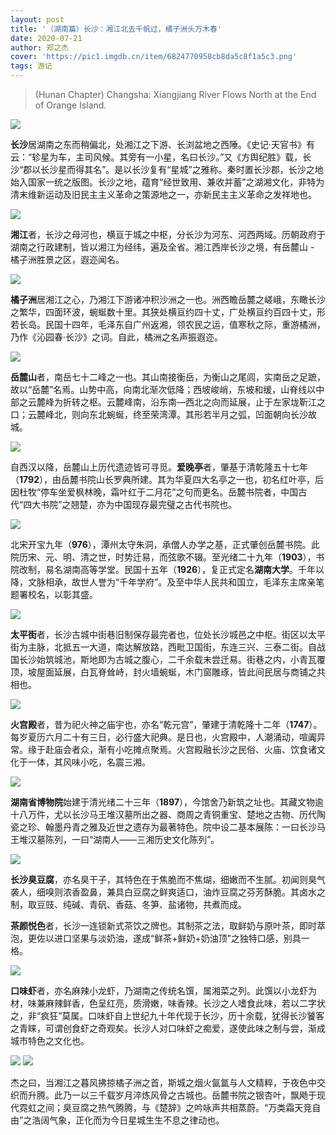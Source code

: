 ```yaml
---
layout: post
title: '（湖南篇）长沙：湘江北去千帆过，橘子洲头万木春'
date: 2020-07-21
author: 郑之杰
cover: 'https://pic1.imgdb.cn/item/6824770958cb8da5c8f1a5c3.png'
tags: 游记
---
```


> (Hunan Chapter) Changsha: Xiangjiang River Flows North at the End of Orange Island.

![](https://pic1.imgdb.cn/item/6824770958cb8da5c8f1a5c3.png)

**长沙**居湖南之东而稍偏北，处湘江之下游、长浏盆地之西陲。《史记·天官书》有云：“轸星为车，主司风候。其旁有一小星，名曰长沙。”又《方舆纪胜》载，长沙“郡以长沙星而得其名”。是以长沙复有“星城”之雅称。秦时置长沙郡，长沙之地始入国家一统之版图。长沙之地，蕴育“经世致用、兼收并蓄”之湖湘文化，非特为清末维新运动及旧民主主义革命之策源地之一，亦新民主主义革命之发祥地也。

![](https://pic1.imgdb.cn/item/6821f68458cb8da5c8ee8f06.png)

**湘江**者，长沙之母河也，横亘于城之中枢，分长沙为河东、河西两域。历朝政府于湖南之行政建制，皆以湘江为经纬，遍及全省。湘江西岸长沙之境，有岳麓山 - 橘子洲胜景之区，遐迩闻名。

![](https://pic1.imgdb.cn/item/6821f63058cb8da5c8ee8da7.png)

**橘子洲**居湘江之心，乃湘江下游诸冲积沙洲之一也。洲西瞻岳麓之嵯峨，东瞰长沙之繁华，四面环波，蜿蜒数十里。其狭处横亘约四十丈，广处横亘约百四十丈，形若长岛。民国十四年，毛泽东自广州返湘，领农民之运，值寒秋之际，重游橘洲，乃作《沁园春·长沙》之词。自此，橘洲之名声振遐迩。

![](https://pic1.imgdb.cn/item/6821eb3f58cb8da5c8ee6d0d.png)

**岳麓山**者，南岳七十二峰之一也。其山南接衡岳，为衡山之尾闾，实南岳之足蹠，故以“岳麓”名焉。山势中高，向南北渐次低降；西坡峻峭，东坡和缓，山脊线以中部之云麓峰为折转之枢。云麓峰南，沿东南—西北之向而延展，止于左家垅靳江之口；云麓峰北，则向东北蜿蜒，终至荣湾潭。其形若半月之弧，凹面朝向长沙故城。

![](https://pic1.imgdb.cn/item/6821ed6858cb8da5c8ee78ad.png)

自西汉以降，岳麓山上历代遗迹皆可寻觅。**爱晚亭**者，肇基于清乾隆五十七年（**1792**），由岳麓书院山长罗典所建。其为华夏四大名亭之一也，初名红叶亭，后因杜牧“停车坐爱枫林晚，霜叶红于二月花”之句而更名。岳麓书院者，中国古代“四大书院”之翘楚，亦为中国现存最完璧之古代书院也。

![](https://pic1.imgdb.cn/item/6821edea58cb8da5c8ee7bc2.png)

北宋开宝九年（**976**），潭州太守朱洞，承僧人办学之基，正式肇创岳麓书院。此院历宋、元、明、清之世，时势迁易，而弦歌不辍。至光绪二十九年（**1903**），书院改制，易名湖南高等学堂。民国十五年（**1926**），复正式定名**湖南大学**。千年以降，文脉相承，故世人誉为“千年学府”。及至中华人民共和国立，毛泽东主席亲笔题署校名，以彰其盛。

![](https://pic1.imgdb.cn/item/6821ee8158cb8da5c8ee7f10.png)

**太平街**者，长沙古城中街巷旧制保存最完者也，位处长沙城邑之中枢。街区以太平街为主脉，北抵五一大道，南达解放路，西毗卫国街，东连三兴、三泰二街。自战国长沙始筑城池，斯地即为古城之腹心，二千余载未尝迁易。街巷之内，小青瓦覆顶，坡屋面延展，白瓦脊耸峙，封火墙蜿蜒，木门窗雕琢，皆此间民居与商铺之共相也。

![](https://pic1.imgdb.cn/item/6821f09e58cb8da5c8ee8307.png)

**火宫殿**者，昔为祀火神之庙宇也，亦名“乾元宫”，肇建于清乾隆十二年（**1747**）。每岁夏历六月二十有三日，必行盛大祀典。是日也，火宫殿中，人潮涌动，喧阗异常。缘于赴庙会者众，渐有小吃摊点聚焉。火宫殿融长沙之民俗、火庙、饮食诸文化于一体，其风味小吃，名震三湘。

![](https://pic1.imgdb.cn/item/6821efcd58cb8da5c8ee82a8.png)

**湖南省博物院**始建于清光绪二十三年（**1897**），今馆舍乃新筑之址也。其藏文物逾十八万件，尤以长沙马王堆汉墓所出之器、商周之青铜重宝、楚地之古物、历代陶瓷之珍、翰墨丹青之雅及近世之遗存为最著特色。院中设二基本展陈：一曰长沙马王堆汉墓陈列，一曰“湖南人——三湘历史文化陈列”。

![](https://pic1.imgdb.cn/item/6821f17c58cb8da5c8ee83af.png)

**长沙臭豆腐**，亦名臭干子，其特色在于焦脆而不焦煳，细嫩而不生腻。初闻则臭气袭人，细嗅则浓香盈鼻，兼具白豆腐之鲜爽适口，油炸豆腐之芬芳酥脆。其卤水之制，取豆豉、纯碱、青矾、香菇、冬笋、盐诸物，共煮而成。

**茶颜悦色**者，长沙一连锁新式茶饮之牌也。其制茶之法，取鲜奶与原叶茶，即时萃泡，更佐以进口坚果与淡奶油，遂成“鲜茶+鲜奶+奶油顶”之独特口感，别具一格。

![](https://pic1.imgdb.cn/item/6821f3b658cb8da5c8ee85d2.png)

**口味虾**者，亦名麻辣小龙虾，乃湖南之传统名馔，属湘菜之列。此馔以小龙虾为材，味兼麻辣鲜香，色呈红亮，质滑嫩，味香辣。长沙之人嗜食此味，若以二字状之，非“疯狂”莫属。口味虾自上世纪九十年代现于长沙，历十余载，犹得长沙饕客之青睐，可谓创食虾之奇观矣。长沙人对口味虾之痴爱，遂使此味之制与尝，渐成城市特色之文化也。

![](https://pic1.imgdb.cn/item/6821f4c858cb8da5c8ee8824.png)
![](https://pic1.imgdb.cn/item/6821f53558cb8da5c8ee89f1.png)

杰之曰，当湘江之暮风拂掠橘子洲之首，斯城之烟火氤氲与人文精粹，于夜色中交织而升腾。此乃一以三千载岁月淬炼风骨之古城也。岳麓书院之银杏叶，飘飏于现代霓虹之间；臭豆腐之热气腾腾，与《楚辞》之吟咏声共相蒸蔚。“万类霜天竞自由”之浩阔气象，正化而为今日星城生生不息之律动也。
